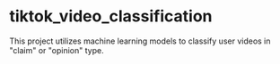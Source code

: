 # tiktok_video_classification
This project utilizes machine learning models to classify user videos in "claim" or "opinion" type.
